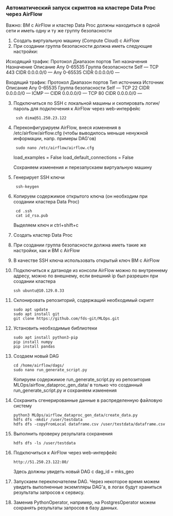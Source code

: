### Автоматический запуск скриптов на кластере Data Proc через AirFlow

Важно: ВМ с AirFlow и кластер Data Proc должны находиться в одной сети и иметь одну и ту же группу безопасности

1) Создать виртуальную машину (Compute Cloud) с AirFlow
2) При создании группа безопасности должна иметь следующие настройки:

Исходящий трафик:
Протокол	Диапазон портов	Тип назначения			Назначение	Описание
Any			0-65535			Группа безопасности		Self		—
TCP			443				CIDR					0.0.0.0/0 	—
Any			0-65535			CIDR					0.0.0.0/0 	—

Входящий трафик:
Протокол	Диапазон портов	Тип источника			Источник	Описание
Any			0-65535			Группа безопасности		Self		—
TCP			22				CIDR					0.0.0.0/0 	—
ICMP		—				CIDR					0.0.0.0/0 	—
TCP			80				CIDR					0.0.0.0/0 	—

3) Подключиться по SSH с локальной машины и скопировать логин/пароль для подключения к AirFlow через web-интерфейс

		ssh dima@51.250.23.122

4) Переконфигурируем AirFlow, внеся изменения в /etc/airflow/airflow.cfg (чтобы выводилось меньше ненужной информации, напр. примеры DAG'ов)

		sudo nano /etc/airflow/airflow.cfg

	load_examples = False
	load_default_connections = False

	Сохраняем изменения и перезапускаем виртуальную машину

5) Генерирует SSH ключи
	
		ssh-keygen

6) Копируем содержимое открытого ключа (он необходим при создании кластера Data Proc)

		cd .ssh
		cat id_rsa.pub
	Выделяем ключ и ctrl+shift+c

7) Создать кластер Data Proc
8) При создании группа безопасности должна иметь такие же настройки, как и ВМ с AirFlow
9) В качестве SSH ключа использовать открытый ключ ВМ с AirFlow
10) Подключиться к датаноде из консоли AirFlow можно по внутреннему адресу, можно по внешнему, если внешний ip был разрешен при создании кластера

		ssh ubuntu@10.129.0.33

11) Склонировать репозиторий, содержащий необходимый скрипт

		sudo apt update
		sudo apt install git
		git clone https://github.com/fds-git/MLOps.git

12) Установить необходимые библиотеки

		sudo apt install python3-pip
		pip install numpy
		pip install pandas
		
13) Создаем новый DAG

		cd /home/airflow/dags/
		sudo nano run_generate_script.py

	Копируем содержимое run_generate_script.py из репозитория MLOps/airflow_dataproc_gen_data/ в только что созданный run_generate_script.py и сохраняем изменения

13) Сохранить сгенерированные данные в распределенную файловую систему

		python3 MLOps/airflow_dataproc_gen_data/create_data.py
		hdfs dfs -mkdir /user/testdata
		hdfs dfs -copyFromLocal dataframe.csv /user/testdata/dataframe.csv

14) Выполнить проверку результата сохранения

		hdfs dfs -ls /user/testdata


15) Подключиться к AirFlow через web-интерфейс

		http://51.250.23.122:80/

	Здесь должны увидеть новый DAG с dag_id = mks_geo

16) Запускаем переключателем DAG. Через некоторое время можем увидеть выполненные экземпляры DAG'a, в логах будут храниться результаты запросов к сервису.

17) Заменив PythonOperator, например, на PostgresOperator можем сохранять результаты запросов в базу данных.

